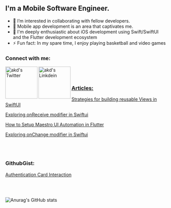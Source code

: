 ## I'm a Mobile Software Engineer.

- 👯 I’m interested in collaborating with fellow developers.
- 🔭 Mobile app development is an area that captivates me.
- 🥅 I'm deeply enthusiastic about iOS development using Swift/SwiftUI and the Flutter development ecosystem 
- ⚡ Fun fact: In my spare time, I enjoy playing basketball and video games

### Connect with me:
<a href="https://twitter.com/Etoedia">
  <img align="left" alt="akd's Twitter" width="100px" src="https://img.shields.io/badge/Twitter-1DA1F2?style=for-the-badge&logo=Twitter&logoColor=white" />
</a>
<a href="https://www.linkedin.com/in/inyene-etoedia/">
  <img align="left" alt="akd's Linkdein" width="100px" src="https://img.shields.io/badge/Linkedin-0A66C2?style=for-the-badge&logo=Linkedin&logoColor=white" />
<br><br>

### Articles: 
<p>
    <a href="https://medium.com/@etoedia/strategies-for-building-reusable-views-in-swiftui-fd5716a9bf6d">
        Strategies for building reusable Views in SwiftUI
    </a>
</p>
<p>
    <a href="https://medium.com/@etoedia/exploring-onreceive-modifier-in-swiftui-2eff87dd40e6">
        Exploring onReceive modifier in Swiftui
    </a>
</p>
<p>
    <a href="https://medium.com/@etoedia/how-to-setup-maestro-ui-automation-in-flutter-14770f63bc61">
        How to Setup Maestro UI Automation in Flutter
    </a>
</p>
<p>
    <a href="https://medium.com/@etoedia/exploring-the-onchange-modifier-in-swiftui-24b18034b973">
        Exploring onChange modifier in Swiftui
    </a>
</p>
<br><br>

### GithubGist: 
<p>
    <a href="https://gist.github.com/DavidEtoedia/c298a43b1aabaff8d10b494b05e7db97">
        Authentication Card Interaction
    </a>
</p>
<br><br>

![Anurag's GitHub stats](https://github-readme-stats.vercel.app/api?username=DavidEtoedia&show_icons=true&count_private=true&theme=algolia)
